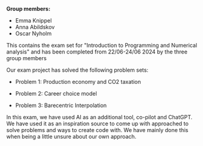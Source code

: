 **Group members:**
- Emma Knippel
- Anna Abildskov
- Oscar Nyholm

This contains the exam set for "Introduction to Programming and Numerical analysis" and has been completed from 22/06-24/06 2024 by the three group members

Our exam project has solved the following problem sets:

- Problem 1: Production economy and CO2 taxation

- Problem 2: Career choice model

- Problem 3: Barecentric Interpolation

In this exam, we have used AI as an additional tool, co-pilot and ChatGPT. We have used it as an inspiration source to come up with approached to solve problems and ways to create code with. We have mainly done this when being a little unsure about our own approach.